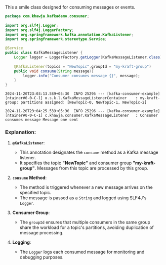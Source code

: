 
This a smile class designed for consuming messages or events.
```java
package com.khawja.kafkademo.consumer;  
  
import org.slf4j.Logger;  
import org.slf4j.LoggerFactory;  
import org.springframework.kafka.annotation.KafkaListener;  
import org.springframework.stereotype.Service;  

@Service  
public class KafkaMessageListener {  
    Logger logger = LoggerFactory.getLogger(KafkaMessageListener.class);  
  
    @KafkaListener(topics = "NewTopic",groupId = "my-kraft-group")  
    public void consume(String message){  
        logger.info("Consumer consumes message {}", message);  
    }  
}
```

`2024-11-20T23:03:13.589+05:30  INFO 25296 --- [kafka-consumer-example] [ntainer#0-0-C-1] o.s.k.l.KafkaMessageListenerContainer    : my-kraft-group: partitions assigned: [NewTopic-0, NewTopic-1, NewTopic-2]`

`2024-11-20T23:04:25.539+05:30  INFO 25296 --- [kafka-consumer-example] [ntainer#0-0-C-1] c.khawja.consumer.KafkaMessageListener   : Consumer consumes message Message one sent`
### Explanation:

1. **`@KafkaListener`**:
    
    - This annotation designates the `consume` method as a Kafka message listener.
    - It specifies the topic **"NewTopic"** and consumer group **"my-kraft-group"**. Messages from this topic are processed by this group.
2. **`consume` Method**:
    
    - The method is triggered whenever a new message arrives on the specified topic.
    - The message is passed as a `String` and logged using SLF4J's `Logger`.
3. **Consumer Group**:
    
    - The `groupId` ensures that multiple consumers in the same group share the workload for a topic's partitions, avoiding duplication of message processing.
4. **Logging**:
    
    - The `Logger` logs each consumed message for monitoring and debugging purposes.